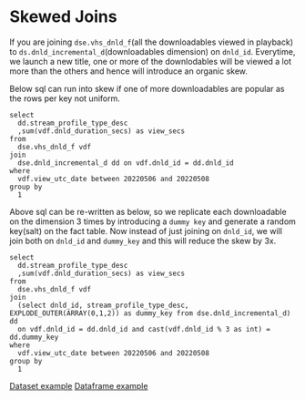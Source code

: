 # Skewed Joins

If you are joining `dse.vhs_dnld_f`(all the downloadables viewed in playback) to `ds.dnld_incremental_d`(downloadables dimension) on `dnld_id`. Everytime, we launch a new title, one or more of the downlodables will be viewed a lot more than the others and hence will introduce an organic skew. 

Below sql can run into skew if one of more downloadables are popular as the rows per key not uniform.  

```
select 
  dd.stream_profile_type_desc 
  ,sum(vdf.dnld_duration_secs) as view_secs
from  
  dse.vhs_dnld_f vdf 
join
  dse.dnld_incremental_d dd on vdf.dnld_id = dd.dnld_id
where
  vdf.view_utc_date between 20220506 and 20220508
group by
  1
```

Above sql can be re-written as below, so we replicate each downloadable on the dimension 3 times by introducing a `dummy key` and generate a random key(salt) on the fact table. Now instead of just joining on `dnld_id`, we will join both on `dnld_id` and `dummy_key` and this will reduce the skew by 3x. 

```
select 
  dd.stream_profile_type_desc 
  ,sum(vdf.dnld_duration_secs) as view_secs
from  
  dse.vhs_dnld_f vdf 
join
  (select dnld_id, stream_profile_type_desc, EXPLODE_OUTER(ARRAY(0,1,2)) as dummy_key from dse.dnld_incremental_d)  dd 
  on vdf.dnld_id = dd.dnld_id and cast(vdf.dnld_id % 3 as int) = dd.dummy_key 
where
  vdf.view_utc_date between 20220506 and 20220508
group by
  1

```


[Dataset example](https://stash.corp.netflix.com/projects/SDE/repos/ocf/browse/recovery/src/main/scala/com/netflix/data/osf/recovery/backfill/ReadInputTables.scala#79-87)
[Dataframe example](https://stash.corp.netflix.com/projects/SDE/repos/oc-batch/browse/encoding/src/main/scala/com/netflix/data/oc/encoding/VhsDnldF.scala#116-118,130-132)